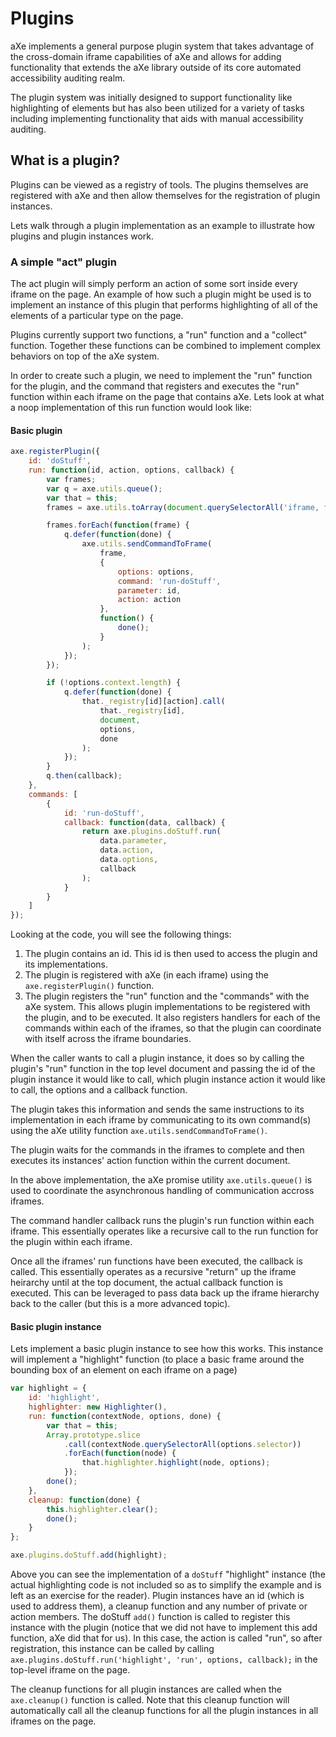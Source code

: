 # Plugins

aXe implements a general purpose plugin system that takes advantage of the cross-domain iframe capabilities of aXe and allows for adding functionality that extends the aXe library outside of its core automated accessibility auditing realm.

The plugin system was initially designed to support functionality like highlighting of elements but has also been utilized for a variety of tasks including implementing functionality that aids with manual accessibility auditing.

## What is a plugin?

Plugins can be viewed as a registry of tools. The plugins themselves are registered with aXe and then allow themselves for the registration of plugin instances.

Lets walk through a plugin implementation as an example to illustrate how plugins and plugin instances work.

### A simple "act" plugin

The act plugin will simply perform an action of some sort inside every iframe on the page. An example of how such a plugin might be used is to implement an instance of this plugin that performs highlighting of all of the elements of a particular type on the page.

Plugins currently support two functions, a "run" function and a "collect" function. Together these functions can be combined to implement complex behaviors on top of the aXe system.

In order to create such a plugin, we need to implement the "run" function for the plugin, and the command that registers and executes the "run" function within each iframe on the page that contains aXe. Lets look at what a noop implementation of this run function would look like:

#### Basic plugin

```js
axe.registerPlugin({
	id: 'doStuff',
	run: function(id, action, options, callback) {
		var frames;
		var q = axe.utils.queue();
		var that = this;
		frames = axe.utils.toArray(document.querySelectorAll('iframe, frame'));

		frames.forEach(function(frame) {
			q.defer(function(done) {
				axe.utils.sendCommandToFrame(
					frame,
					{
						options: options,
						command: 'run-doStuff',
						parameter: id,
						action: action
					},
					function() {
						done();
					}
				);
			});
		});

		if (!options.context.length) {
			q.defer(function(done) {
				that._registry[id][action].call(
					that._registry[id],
					document,
					options,
					done
				);
			});
		}
		q.then(callback);
	},
	commands: [
		{
			id: 'run-doStuff',
			callback: function(data, callback) {
				return axe.plugins.doStuff.run(
					data.parameter,
					data.action,
					data.options,
					callback
				);
			}
		}
	]
});
```

Looking at the code, you will see the following things:

1. The plugin contains an id. This id is then used to access the plugin and its implementations.
2. The plugin is registered with aXe (in each iframe) using the `axe.registerPlugin()` function.
3. The plugin registers the "run" function and the "commands" with the aXe system. This allows plugin implementations to be registered with the plugin, and to be executed. It also registers handlers for each of the commands within each of the iframes, so that the plugin can coordinate with itself across the iframe boundaries.

When the caller wants to call a plugin instance, it does so by calling the plugin's "run" function in the top level document and passing the id of the plugin instance it would like to call, which plugin instance action it would like to call, the options and a callback function.

The plugin takes this information and sends the same instructions to its implementation in each iframe by communicating to its own command(s) using the aXe utility function `axe.utils.sendCommandToFrame()`.

The plugin waits for the commands in the iframes to complete and then executes its instances' action function within the current document.

In the above implementation, the aXe promise utility `axe.utils.queue()` is used to coordinate the asynchronous handling of communication accross iframes.

The command handler callback runs the plugin's run function within each iframe. This essentially operates like a recursive call to the run function for the plugin within each iframe.

Once all the iframes' run functions have been executed, the callback is called. This essentially operates as a recursive "return" up the iframe heirarchy until at the top document, the actual callback function is executed. This can be leveraged to pass data back up the iframe hierarchy back to the caller (but this is a more advanced topic).

#### Basic plugin instance

Lets implement a basic plugin instance to see how this works. This instance will implement a "highlight" function (to place a basic frame around the bounding box of an element on each iframe on a page)

```js
var highlight = {
	id: 'highlight',
	highlighter: new Highlighter(),
	run: function(contextNode, options, done) {
		var that = this;
		Array.prototype.slice
			.call(contextNode.querySelectorAll(options.selector))
			.forEach(function(node) {
				that.highlighter.highlight(node, options);
			});
		done();
	},
	cleanup: function(done) {
		this.highlighter.clear();
		done();
	}
};

axe.plugins.doStuff.add(highlight);
```

Above you can see the implementation of a `doStuff` "highlight" instance (the actual highlighting code is not included so as to simplify the example and is left as an exercise for the reader). Plugin instances have an id (which is used to address them), a cleanup function and any number of private or action members. The doStuff `add()` function is called to register this instance with the plugin (notice that we did not have to implement this add function, aXe did that for us). In this case, the action is called "run", so after registration, this instance can be called by calling `axe.plugins.doStuff.run('highlight', 'run', options, callback);` in the top-level iframe on the page.

The cleanup functions for all plugin instances are called when the `axe.cleanup()` function is called. Note that this cleanup function will automatically call all the cleanup functions for all the plugin instances in all iframes on the page.
